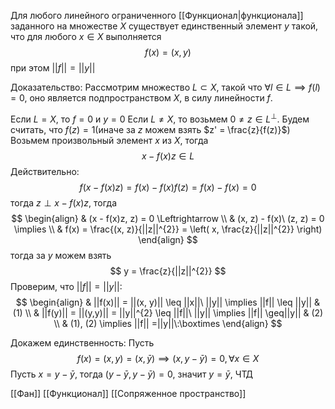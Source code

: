 Для любого линейного ограниченного [[Функционал|функционала]] заданного на множестве $X$ существует единственный элемент $y$ такой, что для любого $x \in X$ выполняется
$$
f(x) = (x, y)
$$
при этом $||f|| = ||y||$

Доказательство:
Рассмотрим множество $L \subset X$, такой что $\forall l \in L \implies f(l) = 0$, оно является подпространством $X$, в силу линейности $f$.

Если $L = X$, то $f = 0$ и $y =0$
Если $L \neq X$, то возьмем $0 \neq z \in L^{\perp}$. Будем считать, что $f(z) = 1$(иначе за $z$ можем взять $z' = \frac{z}{f(z)}$)
Возьмем произвольный элемент $x$ из $X$, тогда
$$x - f(x)z \in L$$
Действительно:
$$
f(x - f(x)z) = f(x) - f(x)f(z) = f(x) - f(x) = 0
$$
тогда $z \perp x - f(x)z$, тогда
$$
\begin{align}
 & (x - f(x)z, z) = 0 \Leftrightarrow \\
 & (x, z) - f(x)\ (z, z) = 0 \implies \\
 & f(x) = \frac{(x, z)}{||z||^{2}} = \left( x, \frac{z}{||z||^{2}} \right)
\end{align}
$$
тогда за $y$ можем взять $$
y = \frac{z}{||z||^{2}}
$$
Проверим, что $||f|| = ||y||$:
$$
\begin{align}
 & ||f(x)|| = ||(x, y)|| \leq ||x||\ ||y|| \implies ||f|| \leq ||y|| & (1) \\
 & ||f(y)|| = ||(y,y)|| = ||y||^{2} \leq ||f||\ ||y|| \implies ||f|| \geq||y|| & (2) \\
 & (1), (2) \implies ||f|| =||y||\:\boxtimes 
\end{align}
$$

Докажем единственность:
Пусть $$
f(x) = (x, y) = (x, \bar{y}) \implies (x, y-\bar{y}) = 0, \forall x \in X
$$
Пусть $x = y - \bar{y}$, тогда $(y-\bar{y}, y-\bar{y})=0$, значит $y=\bar{y}$, ЧТД

[[Фан]] [[Функционал]] [[Сопряженное пространство]]